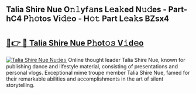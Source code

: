 ## Talia Shire Nue O𝚗𝚕yf𝚊ns L𝚎a𝚔ed N𝚞𝚍es - Part-hC4 P𝚑𝚘tos Vi𝚍𝚎o - H𝚘𝚝 Part L𝚎a𝚔s BZsx4

# <h2><a href="http://kf1ctn.oniu.top/?m=Talia+Shire+Nue">🔗👉 🔴 Talia Shire Nue P𝚑ot𝚘𝚜 V𝚒d𝚎o</a></h2>

[![Talia Shire Nue Nu𝚍e𝚜](https://i.imgur.com/0qMVB7G.gif)](http://kf1ctn.oniu.top/?m=Talia+Shire+Nue)
Online thought leader Talia Shire Nue, known for publishing dance and lifestyle material, consisting of presentations and personal vlogs. Exceptional mime troupe member Talia Shire Nue, famed for their remarkable abilities and accomplishments in the art of silent storytelling.  
